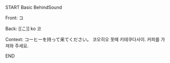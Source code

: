 START
Basic BehindSound

Front:
コ


Back:
[[こ]] ko 코


Context:
コーヒーを持って来てください。
코오히오 못떼 키테쿠다사이. 
커피를 가져와 주세요.  

<!--ID: 1745568591187-->
END